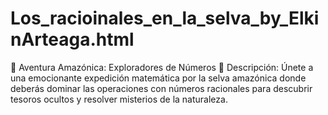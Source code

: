 # Los_racioinales_en_la_selva_by_ElkinArteaga.html
🌿 Aventura Amazónica: Exploradores de Números 🦋 Descripción: Únete a una emocionante expedición matemática por la selva amazónica donde deberás dominar las operaciones con números racionales para descubrir tesoros ocultos y resolver misterios de la naturaleza.
